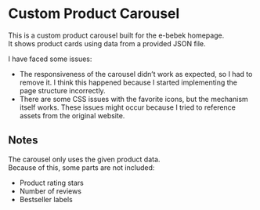 # Custom Product Carousel

This is a custom product carousel built for the e-bebek homepage.  
It shows product cards using data from a provided JSON file.

I have faced some issues:
- The responsiveness of the carousel didn’t work as expected, so I had to remove it. I think this happened because I started implementing the page structure incorrectly.
- There are some CSS issues with the favorite icons, but the mechanism itself works. These issues might occur because I tried to reference assets from the original website.

## Notes
The carousel only uses the given product data.  
Because of this, some parts are not included:
- Product rating stars
- Number of reviews
- Bestseller labels
